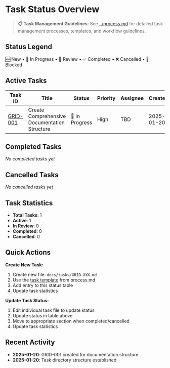 # Task Status Overview

> **📋 Task Management Guidelines**: See [../process.md](../process.md) for detailed task management processes, templates, and workflow guidelines.

## Status Legend
🆕 New • 🔄 In Progress • 👀 Review • ✅ Completed • ❌ Cancelled • 🔴 Blocked

## Active Tasks

| Task ID | Title | Status | Priority | Assignee | Created |
|---------|-------|--------|----------|----------|---------|
| [GRID-001](./GRID-001.md) | Create Comprehensive Documentation Structure | 🔄 In Progress | High | TBD | 2025-01-20 |

## Completed Tasks
*No completed tasks yet*

## Cancelled Tasks
*No cancelled tasks yet*

## Task Statistics
- **Total Tasks**: 1
- **Active**: 1
- **In Review**: 0
- **Completed**: 0
- **Cancelled**: 0

## Quick Actions

**Create New Task:**
1. Create new file: `docs/tasks/GRID-XXX.md`
2. Use the [task template](../process.md#task-template) from process.md
3. Add entry to this status table
4. Update task statistics

**Update Task Status:**
1. Edit individual task file to update status
2. Update status in table above
3. Move to appropriate section when completed/cancelled
4. Update task statistics

## Recent Activity
- **2025-01-20**: GRID-001 created for documentation structure
- **2025-01-20**: Task directory structure established